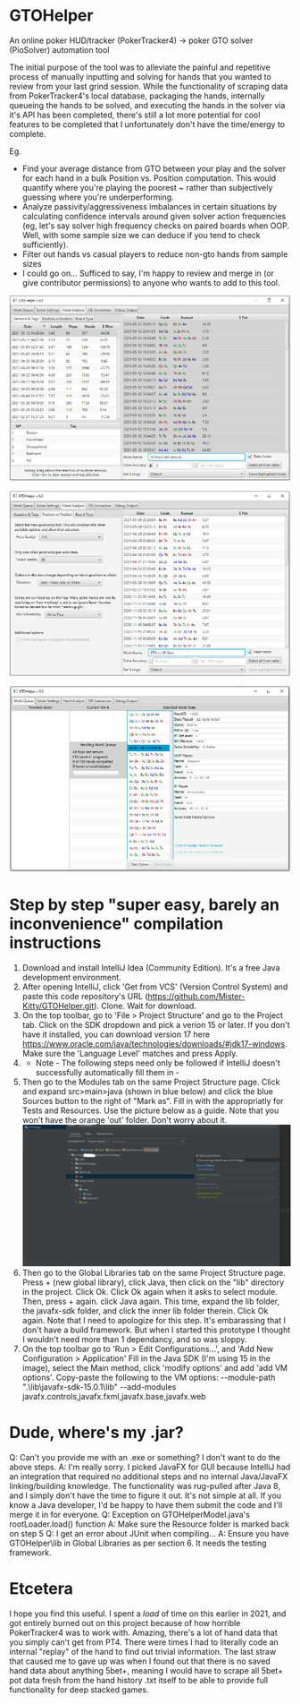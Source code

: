 # GTOHelper
An online poker HUD/tracker (PokerTracker4) -> poker GTO solver (PioSolver) automation tool

The initial purpose of the tool was to alleviate the painful and repetitive process of manually inputting and solving for hands that you wanted to review from your last grind session. While the functionality of scraping data from PokerTracker4's local database, packaging the hands, internally queueing the hands to be solved, and executing the hands in the solver via it's API has been completed, there's still a lot more potential for cool features to be completed that I unfortunately don't have the time/energy to complete.

Eg.
- Find your average distance from GTO between your play and the solver for each hand in a bulk Position vs. Position computation. This would quantify where you're playing the poorest ~ rather than subjectively guessing where you're underperforming.
- Analyze passivity/aggressiveness imbalances in certain situations by calculating confidence intervals around given solver action frequencies (eg, let's say solver high frequency checks on paired boards when OOP. Well, with some sample size we can deduce if you tend to check sufficiently).
- Filter out hands vs casual players to reduce non-gto hands from sample sizes
- I could go on... Sufficed to say, I'm happy to review and merge in (or give contributor permissions) to anyone who wants to add to this tool. 

![Sessions](https://github.com/Mister-Kitty/Mister-Kitty.github.io/blob/3cbb8b91d2556ee92580313fcacdf9e3d0fb5d52/img/GTOHelper/Session%20Tab.png)

![Position v position](https://github.com/Mister-Kitty/Mister-Kitty.github.io/blob/3cbb8b91d2556ee92580313fcacdf9e3d0fb5d52/img/GTOHelper/Position%20v%20Position.png)

![Work Queue](https://github.com/Mister-Kitty/Mister-Kitty.github.io/blob/3cbb8b91d2556ee92580313fcacdf9e3d0fb5d52/img/GTOHelper/Work%20Queue.png)

# Step by step "super easy, barely an inconvenience" compilation instructions
1. Download and install IntelliJ Idea (Community Edition). It's a free Java development environment.
2. After opening IntelliJ, click 'Get from VCS' (Version Control System) and paste this code repository's URL (https://github.com/Mister-Kitty/GTOHelper.git). Clone. Wait for download.
3. On the top toolbar, go to 'File > Project Structure' and go to the Project tab. Click on the SDK dropdown and pick a verion 15 or later. If you don't have it installed, you can download version 17 here https://www.oracle.com/java/technologies/downloads/#jdk17-windows. Make sure the 'Language Level' matches and press Apply.
4.   - Note - The following steps need only be followed if IntelliJ doesn't successfully automatically fill them in -
5. Then go to the Modules tab on the same Project Structure page. Click and expand src>main>java (shown in blue below) and click the blue Sources button to the right of "Mark as". Fill in with the appropriatly for Tests and Resources. Use the picture below as a guide. Note that you won't have the orange 'out' folder. Don't worry about it.
![Modules](https://github.com/Mister-Kitty/Mister-Kitty.github.io/blob/281df6abb17c884792bc74e13c4d57b46d9fc368/img/GTOHelper/Modules.png)
6. Then go to the Global Libraries tab on the same Project Structure page. Press + (new global library), click Java, then click on the "lib" directory in the project. Click Ok. Click Ok again when it asks to select module. Then, press + again. click Java again. This time, expand the lib folder, the javafx-sdk folder, and click the inner lib folder therein. Click Ok again. Note that I need to apologize for this step. It's embarassing that I don't have a build framework. But when I started this prototype I thought I wouldn't need more than 1 dependancy, and so was sloppy.
7. On the top toolbar go to 'Run > Edit Configurations...', and 'Add New Configuration > Application' Fill in the Java SDK (I'm using 15 in the image), select the Main method, click 'modify options' and add 'add VM options'. Copy-paste the following to the VM options: --module-path ".\lib\javafx-sdk-15.0.1\lib" --add-modules javafx.controls,javafx.fxml,javafx.base,javafx.web

# Dude, where's my .jar?
Q: Can't you provide me with an .exe or something? I don't want to do the above steps.
A: I'm really sorry. I picked JavaFX for GUI because IntelliJ had an integration that required no additional steps and no internal Java/JavaFX linking/building knowledge. The functionality was rug-pulled after Java 8, and I simply don't have the time to figure it out. It's not simple at all. If you know a Java developer, I'd be happy to have them submit the code and I'll merge it in for everyone.
Q: Exception on GTOHelperModel.java's rootLoader.load() function
A: Make sure the Resource folder is marked back on step 5
Q: I get an error about JUnit when compiling...
A: Ensure you have GTOHelper\lib in Global Libraries as per section 6. It needs the testing framework.

# Etcetera
I hope you find this useful. I spent a *load* of time on this earlier in 2021, and got entirely burned out on this project because of how horrible PokerTracker4 was to work with. Amazing, there's a lot of hand data that you simply can't get from PT4. There were times I had to literally code an internal "replay" of the hand to find out trivial information. The last straw that caused me to gave up was when I found out that there is no saved hand data about anything 5bet+, meaning I would have to scrape all 5bet+ pot data fresh from the hand history .txt itself to be able to provide full functionality for deep stacked games. 
